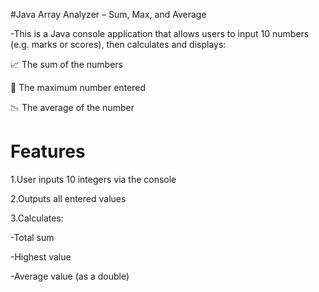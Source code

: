 #Java Array Analyzer – Sum, Max, and Average

-This is a Java console application that allows users to input 10 numbers (e.g. marks or scores), then calculates and displays:

📈 The sum of the numbers

🔢 The maximum number entered

📉 The average of the number

# Features
1.User inputs 10 integers via the console

2.Outputs all entered values

3.Calculates:

-Total sum

-Highest value

-Average value (as a double)
